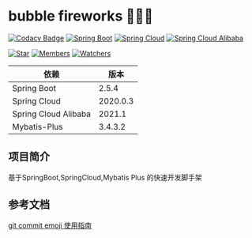 # bubble fireworks 🎉🎉🎉

[![Codacy Badge](https://api.codacy.com/project/badge/Grade/63f51f8ee55f42bd8284c1c04e2b6f7d)](https://app.codacy.com/manual/fxbin/bubble-fireworks?utm_source=github.com&utm_medium=referral&utm_content=fxbin/bubble-fireworks&utm_campaign=Badge_Grade_Settings)
[![Spring Boot](https://img.shields.io/badge/SpringBoot-2.5.4-brightgreen.svg)](https://github.com/spring-projects/spring-boot)
[![Spring Cloud](https://img.shields.io/badge/SpringCloud-2020.0.3-brightgreen.svg)](https://github.com/spring-cloud)
[![Spring Cloud Alibaba](https://img.shields.io/badge/SpringCloudAlibaba-2021.1-brightgreen.svg)](https://github.com/alibaba/spring-cloud-alibaba)

[![Star](https://img.shields.io/github/stars/fxbin/bubble-fireworks.svg?label=Stars&style=social)](https://github.com/fxbin/bubble-fireworks/stargazers)
[![Members](https://img.shields.io/github/forks/fxbin/bubble-fireworks.svg?label=Fork&style=social)](https://github.com/fxbin/bubble-fireworks/network/members)
[![Watchers](https://img.shields.io/github/watchers/fxbin/bubble-fireworks.svg?label=Watch&style=social)](https://github.com/fxbin/bubble-fireworks/watchers)


| 依赖 | 版本 |
---|---
| Spring Boot |  2.5.4 |
| Spring Cloud |  2020.0.3 | 
| Spring Cloud Alibaba |  2021.1 |
| Mybatis-Plus | 3.4.3.2 |  

## 项目简介

基于SpringBoot,SpringCloud,Mybatis Plus 的快速开发脚手架

## 参考文档
[git commit emoji 使用指南](https://github.com/liuchengxu/git-commit-emoji-cn)